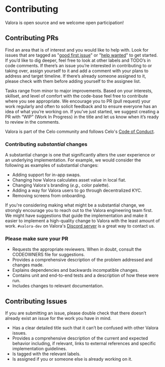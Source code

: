 # Contributing

Valora is open source and we welcome open participation!

## Contributing PRs

Find an area that is of interest and you would like to help with. Look
for issues that are tagged as "[good first
issue](https://github.com/valora-inc/wallet/issues?q=is%3Aopen+is%3Aissue+label%3A%22good+first+issue%22)"
or "[help
wanted](https://github.com/valora-inc/wallet/issues?utf8=%E2%9C%93&q=is%3Aopen+is%3Aissue+label%3A%22help+wanted%22)"
to get started. If you’d like to dig deeper, feel free to look at
other labels and TODO’s in code comments. If there’s an issue you’re
interested in contributing to or taking over, assign yourself to it
and add a comment with your plans to address and target timeline. If
there’s already someone assigned to it, please check with them before
adding yourself to the assignee list.

Tasks range from minor to major improvements. Based on your interests,
skillset, and level of comfort with the code-base feel free to
contribute where you see appropriate. We encourage you to PR \(pull
request\) your work regularly and often to solicit feedback and to
ensure everyone has an idea of what you’re working on. If you’ve just
started, we suggest creating a PR with “WIP” \(Work In Progress\) in
the title and let us know when it’s ready to review in the comments.

Valora is part of the Celo community and follows Celo's [Code of
Conduct](https://celo.org/code-of-conduct).

### Contributing _substantial_ changes

A substantial change is one that significantly alters the user
experience or an underlying implementation. For example, we would
consider the following as examples of substantial changes:

- Adding support for in-app swaps.
- Changing how Valora calculates asset value in local fiat.
- Changing Valora's branding (_e.g.,_ color palette).
- Adding a way for Valora users to go through decentralized KYC.
- Removing screens from onboarding.

If you're considering making what might be a substantial change, we
strongly encourage you to reach out to the Valora engineering team
first. We might have suggestions that guide the implementation and
make it easier to implement a high-quality change to Valora with the
least amount of work. `#valora-dev` on Valora's [Discord
server](./README.md#community) is a great way to contact us.

### Please make sure your PR

- Requests the appropriate reviewers. When in doubt, consult the
  CODEOWNERS file for suggestions.
- Provides a comprehensive description of the problem addressed and
  changes made.
- Explains dependencies and backwards incompatible changes.
- Contains unit and end-to-end tests and a description of how these
  were run.
- Includes changes to relevant documentation.

## Contributing Issues

If you are submitting an issue, please double check that there doesn’t
already exist an issue for the work you have in mind.

- Has a clear detailed title such that it can’t be confused with other Valora issues.
- Provides a comprehensive description of the current and expected
  behavior including, if relevant, links to external references and
  specific implementation guidelines.
- Is tagged with the relevant labels.
- Is assigned if you or someone else is already working on it.
